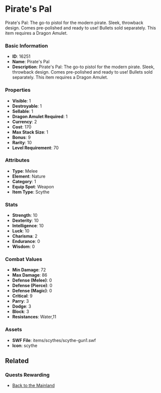 # Pirate's Pal

Pirate's Pal: The go-to pistol for the modern pirate. Sleek, throwback design. Comes pre-polished and ready to use! Bullets sold separately. This item requires a Dragon Amulet.

### Basic Information

- **ID**: 16251
- **Name**: Pirate&#039;s Pal
- **Description**: Pirate&#039;s Pal: The go-to pistol for the modern pirate. Sleek, throwback design. Comes pre-polished and ready to use! Bullets sold separately. This item requires a Dragon Amulet.

### Properties

- **Visible**: 1
- **Destroyable**: 1
- **Sellable**: 1
- **Dragon Amulet Required**: 1
- **Currency**: 2
- **Cost**: 170
- **Max Stack Size**: 1
- **Bonus**: 9
- **Rarity**: 10
- **Level Requirement**: 70

### Attributes

- **Type**: Melee
- **Element**: Nature
- **Category**: 1
- **Equip Spot**: Weapon
- **Item Type**: Scythe

### Stats

- **Strength**: 10
- **Dexterity**: 10
- **Intelligence**: 10
- **Luck**: 10
- **Charisma**: 2
- **Endurance**: 0
- **Wisdom**: 0

### Combat Values

- **Min Damage**: 72
- **Max Damage**: 86
- **Defense (Melee)**: 0
- **Defense (Pierce)**: 0
- **Defense (Magic)**: 0
- **Critical**: 9
- **Parry**: 3
- **Dodge**: 3
- **Block**: 3
- **Resistances**: Water,11

### Assets

- **SWF File**: items/scythes/scythe-gun1.swf
- **Icon**: scythe

## Related

### Quests Rewarding

- [Back to the Mainland](../quests/1380-back-to-the-mainland.md)


